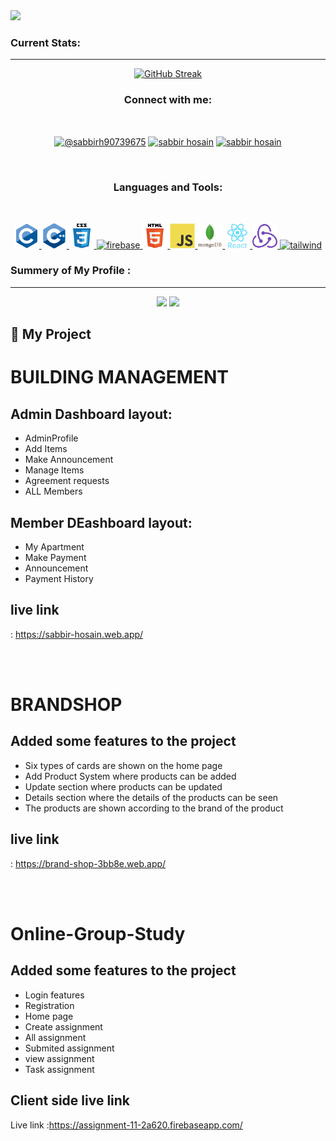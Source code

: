 <img  src="https://i.ibb.co/ZfBhwkT/Untitled-design.png"/>
<h3   align="left "> Current Stats:</h3>
<hr>


<div align="center " >
<a   align="center " href="https://git.io/streak-stats"><img src="https://github-readme-streak-stats.herokuapp.com?user=sabbir7707&theme=merko" alt="GitHub Streak" /></a>
</div>

<h3  align="center "> Connect with me:</h3>
</br>
<p align="center">
<a href="https://twitter.com/@sabbirh90739675" target="blank"><img align="center" src="https://raw.githubusercontent.com/rahuldkjain/github-profile-readme-generator/master/src/images/icons/Social/twitter.svg" alt="@sabbirh90739675" height="30" width="40" /></a>
<a href="https://linkedin.com/in/sabbir hosain" target="blank"><img align="center" src="https://raw.githubusercontent.com/rahuldkjain/github-profile-readme-generator/master/src/images/icons/Social/linked-in-alt.svg" alt="sabbir hosain" height="30" width="40" /></a>
<a href="https://fb.com/sabbir hosain" target="blank"><img align="center" src="https://raw.githubusercontent.com/rahuldkjain/github-profile-readme-generator/master/src/images/icons/Social/facebook.svg" alt="sabbir hosain" height="30" width="40" /></a>
</p>

</br>

<h3 align="center">Languages and Tools:</h3>
</br>

<div align="center">
<p> <a href="https://www.cprogramming.com/" target="_blank" rel="noreferrer"> <img src="https://raw.githubusercontent.com/devicons/devicon/master/icons/c/c-original.svg" alt="c" width="40" height="40"/> </a> <a href="https://www.w3schools.com/cpp/" target="_blank" rel="noreferrer"> <img src="https://raw.githubusercontent.com/devicons/devicon/master/icons/cplusplus/cplusplus-original.svg" alt="cplusplus" width="40" height="40"/> </a> <a href="https://www.w3schools.com/css/" target="_blank" rel="noreferrer"> <img src="https://raw.githubusercontent.com/devicons/devicon/master/icons/css3/css3-original-wordmark.svg" alt="css3" width="40" height="40"/> </a> <a href="https://firebase.google.com/" target="_blank" rel="noreferrer"> <img src="https://www.vectorlogo.zone/logos/firebase/firebase-icon.svg" alt="firebase" width="40" height="40"/> </a> <a href="https://www.w3.org/html/" target="_blank" rel="noreferrer"> <img src="https://raw.githubusercontent.com/devicons/devicon/master/icons/html5/html5-original-wordmark.svg" alt="html5" width="40" height="40"/> </a> <a href="https://developer.mozilla.org/en-US/docs/Web/JavaScript" target="_blank" rel="noreferrer"> <img src="https://raw.githubusercontent.com/devicons/devicon/master/icons/javascript/javascript-original.svg" alt="javascript" width="40" height="40"/> </a> <a href="https://www.mongodb.com/" target="_blank" rel="noreferrer"> <img src="https://raw.githubusercontent.com/devicons/devicon/master/icons/mongodb/mongodb-original-wordmark.svg" alt="mongodb" width="40" height="40"/> </a> <a href="https://reactjs.org/" target="_blank" rel="noreferrer"> <img src="https://raw.githubusercontent.com/devicons/devicon/master/icons/react/react-original-wordmark.svg" alt="react" width="40" height="40"/> </a> <a href="https://redux.js.org" target="_blank" rel="noreferrer"> <img src="https://raw.githubusercontent.com/devicons/devicon/master/icons/redux/redux-original.svg" alt="redux" width="40" height="40"/> </a> <a href="https://tailwindcss.com/" target="_blank" rel="noreferrer"> <img src="https://www.vectorlogo.zone/logos/tailwindcss/tailwindcss-icon.svg" alt="tailwind" width="40" height="40"/> </a> </p>

</div>



<h3   align="left "> Summery of My Profile :</h3>
<hr>
<div align="center">

![](http://github-profile-summary-cards.vercel.app/api/cards/profile-details?username=sabbir7707&theme=blue_green)
![](http://github-profile-summary-cards.vercel.app/api/cards/productive-time?username=sabbir7707&theme=blue_green&utcOffset=8)

</div>

## 🚀  My Project






#  BUILDING MANAGEMENT
## Admin Dashboard  layout:
-   AdminProfile
-  Add Items
-  Make Announcement
-  Manage Items
-  Agreement requests
-  ALL Members


##  Member DEashboard layout:
-  My Apartment
-  Make Payment
-  Announcement 
-  Payment History

##  live link
: https://sabbir-hosain.web.app/

<br>
<br>


# BRANDSHOP

## Added some features to the project

- Six types of cards are shown on the home page
- Add Product System where products can be added
- Update section where products can be updated
- Details section where the details of the products can be seen
- The products are shown according to the brand of the product

##  live link
:  https://brand-shop-3bb8e.web.app/


<br>
<br>


# Online-Group-Study
## Added some features to the project


- Login features
-  Registration
-  Home page 
-  Create assignment
-  All assignment
- Submited assignment
-  view assignment
-  Task assignment





## Client side live link

   Live link :https://assignment-11-2a620.firebaseapp.com/


